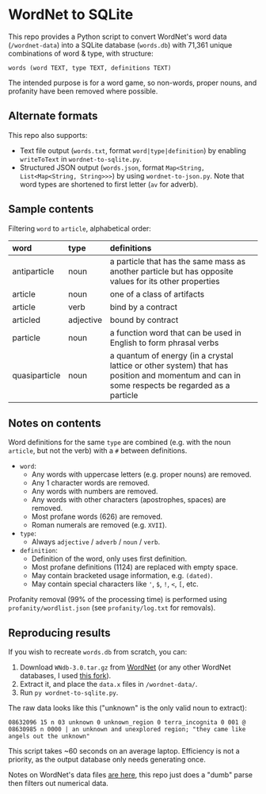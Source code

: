 # WordNet to SQLite

This repo provides a Python script to convert WordNet's word data (`/wordnet-data`) into a SQLite database (`words.db`) with 71,361 unique combinations of word & type, with structure:

```
words (word TEXT, type TEXT, definitions TEXT)
```

The intended purpose is for a word game, so non-words, proper nouns, and profanity have been removed where possible.

## Alternate formats

This repo also supports:

- Text file output (`words.txt`, format `word|type|definition`) by enabling `writeToText` in `wordnet-to-sqlite.py`.
- Structured JSON output (`words.json`, format `Map<String, List<Map<String, String>>>`) by using `wordnet-to-json.py`. Note that word types are shortened to first letter (`av` for adverb).

## Sample contents

Filtering `word` to `article`, alphabetical order:

| word          | type      | definitions                                                                                                                                  |
| :------------ | :-------- | :------------------------------------------------------------------------------------------------------------------------------------------- |
| antiparticle  | noun      | a particle that has the same mass as another particle but has opposite values for its other properties                                       |
| article       | noun      | one of a class of artifacts                                                                                                                  |
| article       | verb      | bind by a contract                                                                                                                           |
| articled      | adjective | bound by contract                                                                                                                            |
| particle      | noun      | a function word that can be used in English to form phrasal verbs                                                                            |
| quasiparticle | noun      | a quantum of energy (in a crystal lattice or other system) that has position and momentum and can in some respects be regarded as a particle |

## Notes on contents

Word definitions for the same `type` are combined (e.g. with the noun `article`, but not the verb) with a `#` between definitions.

- `word`:
  - Any words with uppercase letters (e.g. proper nouns) are removed.
  - Any 1 character words are removed.
  - Any words with numbers are removed.
  - Any words with other characters (apostrophes, spaces) are removed.
  - Most profane words (626) are removed.
  - Roman numerals are removed (e.g. `XVII`).
- `type`:
  - Always `adjective` / `adverb` / `noun` / `verb`.
- `definition`:
  - Definition of the word, only uses first definition.
  - Most profane definitions (1124) are replaced with empty space.
  - May contain bracketed usage information, e.g. `(dated)`.
  - May contain special characters like `'`, `$`, `!`, `<`, `[`, etc.

Profanity removal (99% of the processing time) is performed using `profanity/wordlist.json` (see `profanity/log.txt` for removals).

## Reproducing results

If you wish to recreate `words.db` from scratch, you can:

1. Download `WNdb-3.0.tar.gz` from [WordNet](https://wordnet.princeton.edu/download/current-version) (or any other WordNet databases, I used [this fork](https://github.com/globalwordnet/english-wordnet)).
2. Extract it, and place the `data.x` files in `/wordnet-data/`.
3. Run `py wordnet-to-sqlite.py`.

The raw data looks like this ("unknown" is the only valid noun to extract):

```
08632096 15 n 03 unknown 0 unknown_region 0 terra_incognita 0 001 @ 08630985 n 0000 | an unknown and unexplored region; "they came like angels out the unknown"
```

This script takes ~60 seconds on an average laptop. Efficiency is not a priority, as the output database only needs generating once.

Notes on WordNet's data files [are here](https://wordnet.princeton.edu/documentation/wndb5wn), this repo just does a "dumb" parse then filters out numerical data.
